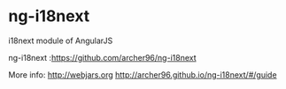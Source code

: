 ng-i18next
==========

i18next module of AngularJS

ng-i18next :https://github.com/archer96/ng-i18next

More info: http://webjars.org  http://archer96.github.io/ng-i18next/#/guide